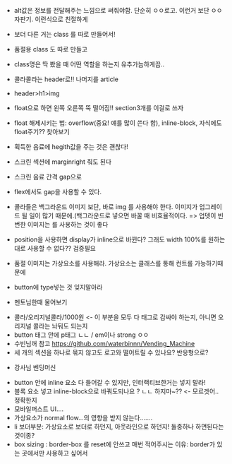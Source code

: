 - alt값은 정보를 전달해주는 느낌으로 써줘야함. 단순히 ㅇㅇ로고. 이런거 보단 ㅇㅇ자판기. 이런식으로 친절하게
- 보더 다른 거는 class 를 따로 만들어서!
- 품절용 class 도 따로 만들고
- class명은 딱 봤을 때 어떤 역할을 하는지 유추가늠하게끔..
- 콜라콜라는 header로!! 나머지를 article
- header>h1>img

- float으로 하면 왼쪽 오른쪽 뚝 떨어짐!! section3개를 이걸로 쓰자
- float 해제시키는 법: overflow(중요! 얘를 많이 쓴다 함), inline-block, 자식에도 float주기?? 찾아보기
- 획득한 음료에 hegith값을 주는 것은 괜찮다! 
- 스크린 섹션에 marginright 줘도 된다
- 스크린 음료 간격 gap으로
- flex에서도 gap을 사용할 수 있다.
- 콜라들은 백그라운드 이미지 보단, 바로 img 를 사용해야 한다. 이미지가 업그레이드 될 일이 많기 때문에.(백그라운드로 넣으면 바꿀 때 비효율적이다.
=> 업뎃이 빈번한 이미지는 <img>를 사용하는 것이 좋다

- position을 사용하면 display가 inline으로 바뀐다? 그래도 width 100%를 원하는 대로 사용할 수 없다?? 검증필요
- 품절 이미지는 가상요소를 사용해라. 가상요소는 클래스를 통해 컨트롤 가능하기때문에
- button에 type넣는 것 잊지말아라


* 멘토님한때 물어보기
- 콜라/오리지널콜라/1000원 <- 이 부분을 모두 다 태그로 감싸야 하는지, 아니면 오리지널 콜라는 놔둬도 되는지
- button 태그 안에 p태그 ㄴㄴ / em이나 strong ㅇㅇ
- 수빈님꺼 참고 https://github.com/waterbinnn/Vending_Machine
- 세 개의 섹션을 하나로 묶지 않고도 로고와 떨어트릴 수 있나요? 반응형으로?

* 강사님 벤딩머신
- button 안에 inline 요소 다 들어갈 수 있지만, 인터랙티브한거는 넣지 말라! 
- 블록 요소 넣고 inline-block으로 바꿔도되나요 ? ㄴㄴ 하지마~?? <- 모르겟어.. 정확한지
- 모바일퍼스트 UI....
- 가상요소가 normal flow...의 영향을 받지 않는다.......
- li 보더부분: 가상요소로 보더로 하던지, 아웃라인으로 하던지! 둘중하나 하면된다는것이종?
- box sizing : border-box 를 reset에 안쓰고 매번 적어주시는 이유: border가 있는 곳에서만 사용하고 싶어서